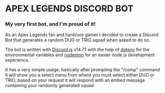 # APEX LEGENDS DISCORD BOT
### My very first bot, and I'm proud of it!

As an Apex Legends fan and hardcore gamer I decided to create a Discord Bot that 
generates a random DUO or TRIO squad when asked to do so.

The bot is written with [Discord.js](https://www.npmjs.com/package/discord.js) v14.7.1 with the help of [dotenv](https://www.npmjs.com/package/dotenv) 
for the environmental variables and [nodemon](https://www.npmjs.com/package/nodemon) for an easier node.js development experience.

It has a very simple usage, basically after prompting the "/comp" command it will show you
a select menu from where you must select either DUO or TRIO, based on your request it will respond 
with an embed message containing your randomly generated squad.




